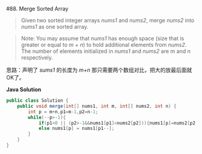 #88. Merge Sorted Array

>Given two sorted integer arrays *nums1* and *nums2*, merge *nums2* into *nums1* as one sorted array.

>Note:
You may assume that *nums1* has enough space (size that is greater or equal to *m + n*) to hold additional elements from *nums2*. The number of elements initialized in *nums1* and *nums2* are m and n respectively.



思路：声明了 *sums1* 的长度为 *m+n* 那只需要两个数组对比，把大的放最后面就OK了。


**Java Solution** 
```java
public class Solution {
    public void merge(int[] nums1, int m, int[] nums2, int n) {
        int p = m+n,p1=m-1,p2=n-1;
        while(--p>-1){
            if(p1<0 || (p2>-1&&nums1[p1]<nums2[p2])){nums1[p]=nums2[p2--];}
            else nums1[p] = nums1[p1--];
        }
    }
}
```